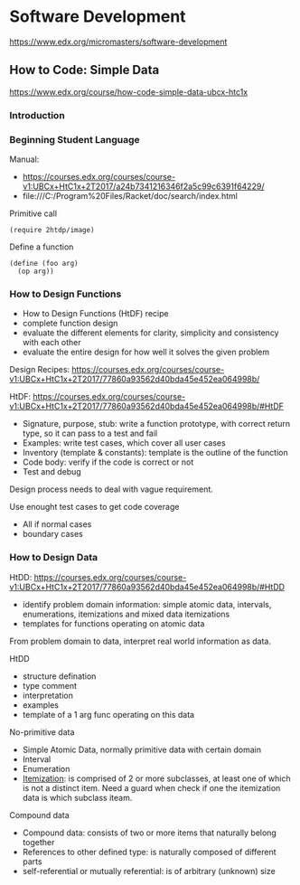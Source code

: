 # Software Development
https://www.edx.org/micromasters/software-development

## How to Code: Simple Data
https://www.edx.org/course/how-code-simple-data-ubcx-htc1x

### Introduction

### Beginning Student Language

Manual:
- https://courses.edx.org/courses/course-v1:UBCx+HtC1x+2T2017/a24b7341216346f2a5c99c6391f64229/
- file:///C:/Program%20Files/Racket/doc/search/index.html

Primitive call

```
(require 2htdp/image)
```

Define a function
```
(define (foo arg)
  (op arg))
```

### How to Design Functions
- How to Design Functions (HtDF) recipe
- complete function design
- evaluate the different elements for clarity, simplicity and consistency with each other
- evaluate the entire design for how well it solves the given problem

Design Recipes: https://courses.edx.org/courses/course-v1:UBCx+HtC1x+2T2017/77860a93562d40bda45e452ea064998b/

HtDF: https://courses.edx.org/courses/course-v1:UBCx+HtC1x+2T2017/77860a93562d40bda45e452ea064998b/#HtDF
- Signature, purpose, stub: write a function prototype, with correct return type, so it can pass to a test and fail
- Examples: write test cases, which cover all user cases
- Inventory (template & constants): template is the outline of the function
- Code body: verify if the code is correct or not
- Test and debug

Design process needs to deal with vague requirement. 

Use enought test cases to get code coverage
- All if normal cases
- boundary cases

### How to Design Data
HtDD: https://courses.edx.org/courses/course-v1:UBCx+HtC1x+2T2017/77860a93562d40bda45e452ea064998b/#HtDD
- identify problem domain information: simple atomic data, intervals, enumerations, itemizations and mixed data itemizations
- templates for functions operating on atomic data

From problem domain to data, interpret real world information as data.

HtDD
- structure defination
- type comment
- interpretation
- examples
- template of a 1 arg func operating on this data

No-primitive data
- Simple Atomic Data, normally primitive data with certain domain
- Interval
- Enumeration
- [Itemization](https://courses.edx.org/courses/course-v1:UBCx+HtC1x+2T2017/77860a93562d40bda45e452ea064998b/#Itemization): is comprised of 2 or more subclasses, at least one of which is not a distinct item. Need a guard when check if one the itemization data is which subclass iteam.

Compound data
- Compound data: consists of two or more items that naturally belong together	
- References to other defined type: is naturally composed of different parts	
- self-referential or mutually referential: is of arbitrary (unknown) size	


